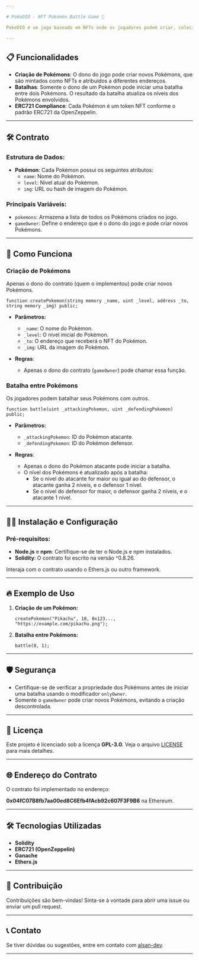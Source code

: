 ```yaml
---

# PokeDIO - NFT Pokémon Battle Game 🐉

PokeDIO é um jogo baseado em NFTs onde os jogadores podem criar, colecionar e batalhar com seus próprios Pokémons. Cada Pokémon é representado por um NFT único que possui atributos como nome, nível e uma imagem associada. O jogo é implementado em Solidity utilizando o padrão ERC721.

---
```


## 📋 Funcionalidades

- **Criação de Pokémons**: O dono do jogo pode criar novos Pokémons, que são mintados como NFTs e atribuídos a diferentes endereços.
- **Batalhas**: Somente o dono de um Pokémon pode iniciar uma batalha entre dois Pokémons. O resultado da batalha atualiza os níveis dos Pokémons envolvidos.
- **ERC721 Compliance**: Cada Pokémon é um token NFT conforme o padrão ERC721 da OpenZeppelin.

---

## 🛠️ Contrato

### Estrutura de Dados:

- **Pokémon**: Cada Pokémon possui os seguintes atributos:
  - `name`: Nome do Pokémon.
  - `level`: Nível atual do Pokémon.
  - `img`: URL ou hash de imagem do Pokémon.

### Principais Variáveis:

- `pokemons`: Armazena a lista de todos os Pokémons criados no jogo.
- `gameOwner`: Define o endereço que é o dono do jogo e pode criar novos Pokémons.

---

## 🚀 Como Funciona

### Criação de Pokémons
Apenas o dono do contrato (quem o implementou) pode criar novos Pokémons.

```solidity
function createPokemon(string memory _name, uint _level, address _to, string memory _img) public;
```

- **Parâmetros:**
  - `_name`: O nome do Pokémon.
  - `_level`: O nível inicial do Pokémon.
  - `_to`: O endereço que receberá o NFT do Pokémon.
  - `_img`: URL da imagem do Pokémon.

- **Regras**:
  - Apenas o dono do contrato (`gameOwner`) pode chamar essa função.

### Batalha entre Pokémons
Os jogadores podem batalhar seus Pokémons com outros.

```solidity
function battle(uint _attackingPokemon, uint _defendingPokemon) public;
```

- **Parâmetros:**
  - `_attackingPokemon`: ID do Pokémon atacante.
  - `_defendingPokemon`: ID do Pokémon defensor.

- **Regras**:
  - Apenas o dono do Pokémon atacante pode iniciar a batalha.
  - O nível dos Pokémons é atualizado após a batalha:
    - Se o nível do atacante for maior ou igual ao do defensor, o atacante ganha 2 níveis, e o defensor 1 nível.
    - Se o nível do defensor for maior, o defensor ganha 2 níveis, e o atacante 1 nível.

---

## 🧑‍💻 Instalação e Configuração

### Pré-requisitos:
- **Node.js** e **npm**: Certifique-se de ter o Node.js e npm instalados.
- **Solidity**: O contrato foi escrito na versão ^0.8.26.


Interaja com o contrato usando o Ethers.js ou outro framework.

---

## 🔥 Exemplo de Uso

1. **Criação de um Pokémon:**
   ```solidity
   createPokemon("Pikachu", 10, 0x123..., "https://example.com/pikachu.png");
   ```

2. **Batalha entre Pokémons:**
   ```solidity
   battle(0, 1);
   ```

---

## 🛡️ Segurança

- Certifique-se de verificar a propriedade dos Pokémons antes de iniciar uma batalha usando o modificador `onlyOwner`.
- Somente o `gameOwner` pode criar novos Pokémons, evitando a criação descontrolada.

---

## 📝 Licença

Este projeto é licenciado sob a licença **GPL-3.0**. Veja o arquivo [LICENSE](./LICENSE) para mais detalhes.

---

## 🌐 Endereço do Contrato

O contrato foi implementado no endereço:

**0x04fC07B8fb7aa00ed8C6Efb4fAcb92c607F3F9B6** na Ethereum.

---

## 🛠️ Tecnologias Utilizadas

- **Solidity**
- **ERC721 (OpenZeppelin)**
- **Ganache**
- **Ethers.js**

---

## 🤝 Contribuição

Contribuições são bem-vindas! Sinta-se à vontade para abrir uma issue ou enviar um pull request.

---

## 📞 Contato

Se tiver dúvidas ou sugestões, entre em contato com [alsan-dev](mailto:).

---

